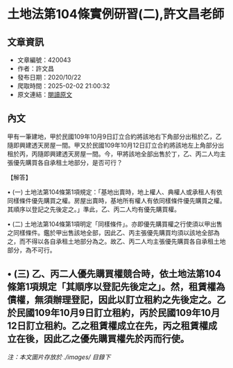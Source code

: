 # 土地法第104條實例研習(二),許文昌老師

## 文章資訊
- 文章編號：420043
- 作者：許文昌
- 發布日期：2020/10/22
- 爬取時間：2025-02-02 21:00:32
- 原文連結：[閱讀原文](https://real-estate.get.com.tw/Columns/detail.aspx?no=420043)

## 內文
甲有一筆建地，甲於民國109年10月9日訂立合約將該地右下角部分出租於乙，乙隨即興建透天房屋一間。甲又於民國109年10月12日訂立合約將該地左上角部分出租於丙，丙隨即興建透天房屋一間。今，甲將該地全部出售於丁，乙、丙二人均主張優先購買各自承租土地部分，是否可行？

【解答】

• (一) 土地法第104條第1項規定：「基地出賣時，地上權人、典權人或承租人有依同樣條件優先購買之權。房屋出賣時，基地所有權人有依同樣條件優先購買之權。其順序以登記之先後定之。」準此，乙、丙二人均有優先購買權。

• (二) 土地法第104條第1項明定「同樣條件」。亦即優先購買權之行使須以甲出售之同樣條件。鑑於甲出售該地全部，因此乙、丙主張優先購買均須以該地全部為之，而不得以各自承租土地部分為之。故乙、丙二人均主張優先購買各自承租土地部分，為不可行。

• (三) 乙、丙二人優先購買權競合時，依土地法第104條第1項規定「其順序以登記先後定之」。然，租賃權為債權，無須辦理登記，因此以訂立租約之先後定之。乙於民國109年10月9日訂立租約，丙於民國109年10月12日訂立租約。乙之租賃權成立在先，丙之租賃權成立在後，因此乙之優先購買權先於丙而行使。
---
*注：本文圖片存放於 ./images/ 目錄下*
